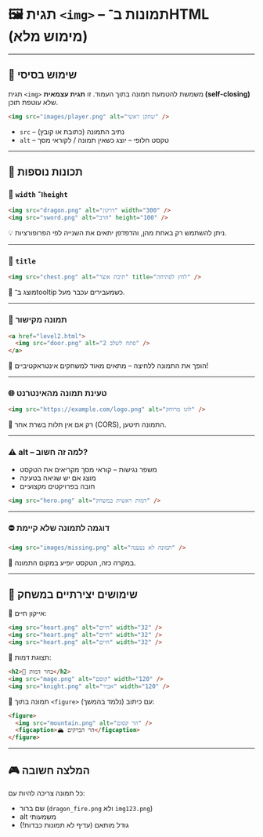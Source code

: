 # 🖼️ תגית `<img>` – תמונות ב־HTML (מימוש מלא)

---

## 📌 שימוש בסיסי

תגית `<img>` משמשת להטמעת תמונה בתוך העמוד. זו **תגית עצמאית (self-closing)** שלא עוטפת תוכן.

```html
<img src="images/player.png" alt="שחקן ראשי" />
````

* `src` – נתיב התמונה (כתובת או קובץ)
* `alt` – טקסט חלופי – יוצג כשאין תמונה / לקוראי מסך

---

## 🧰 תכונות נוספות

### 🔸 `width` ו־`height`

```html
<img src="dragon.png" alt="דרקון" width="300" />
<img src="sword.png" alt="חרב" height="100" />
```

💡 ניתן להשתמש רק באחת מהן, והדפדפן יתאים את השנייה לפי הפרופורציות.

---

### 🔸 `title`

```html
<img src="chest.png" alt="תיבת אוצר" title="לחץ לפתיחה" />
```

🧠 מוצג ב־tooltip כשמעבירים עכבר מעל.

---

### 🔸 תמונה מקישור

```html
<a href="level2.html">
  <img src="door.png" alt="פתח לשלב 2" />
</a>
```

🔁 הופך את התמונה ללחיצה – מתאים מאוד למשחקים אינטראקטיביים!

---

### 🌐 טעינת תמונה מהאינטרנט

```html
<img src="https://example.com/logo.png" alt="לוגו מרוחק" />
```

🧠 רק אם אין תלות בשרת אחר (CORS), התמונה תיטען.

---

### ⚠️ alt – למה זה חשוב?

* משפר נגישות – קוראי מסך מקריאים את הטקסט
* מוצג אם יש שגיאה בטעינה
* חובה בפרויקטים מקצועיים

```html
<img src="hero.png" alt="דמות ראשית במשחק" />
```

---

### ⛔ דוגמה לתמונה שלא קיימת

```html
<img src="images/missing.png" alt="תמונה לא נטענה" />
```

🔹 במקרה כזה, הטקסט יופיע במקום התמונה.

---

## 🧪 שימושים יצירתיים במשחק

🔸 אייקון חיים:

```html
<img src="heart.png" alt="חיים" width="32" />
<img src="heart.png" alt="חיים" width="32" />
<img src="heart.png" alt="חיים" width="32" />
```

🔸 תצוגת דמות:

```html
<h2>👤 בחר דמות</h2>
<img src="mage.png" alt="קוסם" width="120" />
<img src="knight.png" alt="אביר" width="120" />
```

🔸 תמונה בתוך `<figure>` עם כיתוב (נלמד בהמשך):

```html
<figure>
  <img src="mountain.png" alt="הר קסום" />
  <figcaption>🏔️ הר הברקים</figcaption>
</figure>
```

---

## 🎮 המלצה חשובה

כל תמונה צריכה להיות עם:

* שם ברור (`dragon_fire.png` ולא `img123.png`)
* alt משמעותי
* גודל מותאם (עדיף לא תמונות כבדות!)
